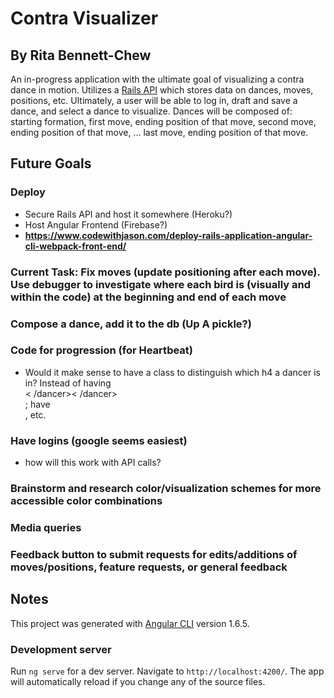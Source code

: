 # Contra Visualizer
## By Rita Bennett-Chew
An in-progress application with the ultimate goal of visualizing a contra dance in motion. Utilizes a [Rails API](https://github.com/ritabc/contra-api) which stores data on dances, moves, positions, etc.
Ultimately, a user will be able to log in, draft and save a dance, and select a dance to visualize. Dances will be composed of: starting formation, first move, ending position of that move, second move, ending position of that move, ... last move, ending position of that move.

## Future Goals
### Deploy
- Secure Rails API and host it somewhere (Heroku?)
- Host Angular Frontend (Firebase?)
-  **https://www.codewithjason.com/deploy-rails-application-angular-cli-webpack-front-end/**

### Current Task: Fix moves (update positioning after each move). Use debugger to investigate where each bird is (visually and within the code) at the beginning and end of each move
### Compose a dance, add it to the db (Up A pickle?)
###  Code for progression (for Heartbeat)
- Would it make sense to have a class to distinguish which h4 a dancer is in? Instead of having <div class='first-hands4'>< /dancer>< /dancer></div>; have <div class='hands-four-one'><dancer class='h4-1'>, etc.
### Have logins (google seems easiest)
- how will this work with API calls?
### Brainstorm and research color/visualization schemes for more accessible color combinations
### Media queries
### Feedback button to submit requests for edits/additions of moves/positions, feature requests, or general feedback

## Notes
This project was generated with [Angular CLI](https://github.com/angular/angular-cli) version 1.6.5.

### Development server

Run `ng serve` for a dev server. Navigate to `http://localhost:4200/`. The app will automatically reload if you change any of the source files.
